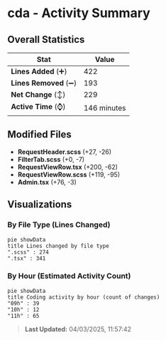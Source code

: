 # cda - Activity Summary 

## Overall Statistics

| Stat                   | Value                                                             |
| ---------------------- | ----------------------------------------------------------------- |
| **Lines Added** (➕)   | 422                                          |
| **Lines Removed** (➖) | 193                                        |
| **Net Change** (↕)    | 229                |
| **Active Time** (⌚)   | 146 minutes |


## Modified Files
- **RequestHeader.scss** (+27, -26)
- **FilterTab.scss** (+0, -7)
- **RequestViewRow.tsx** (+200, -62)
- **RequestViewRow.scss** (+119, -95)
- **Admin.tsx** (+76, -3)

## Visualizations

### By File Type (Lines Changed)

```mermaid
pie showData
title Lines changed by file type
".scss" : 274
".tsx" : 341
```

### By Hour (Estimated Activity Count)

```mermaid
pie showData
title Coding activity by hour (count of changes)
"09h" : 39
"10h" : 12
"11h" : 65
```


> **Last Updated:** 04/03/2025, 11:57:42